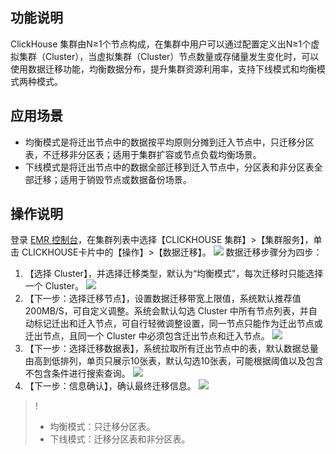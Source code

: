 ## 功能说明
ClickHouse 集群由N≥1个节点构成，在集群中用户可以通过配置定义出N≥1个虚拟集群（Cluster），当虚拟集群（Cluster）节点数量或存储量发生变化时，可以使用数据迁移功能，均衡数据分布，提升集群资源利用率，支持下线模式和均衡模式两种模式。

## 应用场景
- 均衡模式是将迁出节点中的数据按平均原则分摊到迁入节点中，只迁移分区表，不迁移非分区表；适用于集群扩容或节点负载均衡场景。
- 下线模式是将迁出节点中的数据全部迁移到迁入节点中，分区表和非分区表全部迁移；适用于销毁节点或数据备份场景。

## 操作说明
登录 [EMR 控制台](https://console.cloud.tencent.com/emr)，在集群列表中选择【CLICKHOUSE 集群】>【集群服务】，单击 CLICKHOUSE卡片中的【操作】>【数据迁移】。
![](https://main.qcloudimg.com/raw/55d8b44ab07fceb386e16b0ec7fa3d27.png)
数据迁移步骤分为四步：
1. 【选择 Cluster】，并选择迁移类型，默认为“均衡模式”，每次迁移时只能选择一个 Cluster。
![](https://main.qcloudimg.com/raw/f2982450f56d4f176eac3a0f3bd53a85.png)
2. 【下一步：选择迁移节点】，设置数据迁移带宽上限值，系统默认推荐值200MB/S，可自定义调整。系统会默认勾选 Cluster 中所有节点列表，并自动标记迁出和迁入节点，可自行轻微调整设置，同一节点只能作为迁出节点或迁出节点，且同一个 Cluster 中必须包含迁出节点和迁入节点。
![](https://main.qcloudimg.com/raw/f77415bbb9cddf179ff1374c6ee3a75e.png)
3. 【下一步：选择迁移数据表】，系统拉取所有迁出节点中的表，默认数据总量由高到低排列，单页只展示10张表，默认勾选10张表，可能根据阈值以及包含不包含条件进行搜索查询。
 ![](https://main.qcloudimg.com/raw/1a2366ce9f1a4039ef24965f0773ea21.png)
4. 【下一步：信息确认】，确认最终迁移信息。
 ![](https://main.qcloudimg.com/raw/04d0834ff9eaf5a66ba53f91c5dec792.png)
>!
>- 均衡模式：只迁移分区表。
>- 下线模式：迁移分区表和非分区表。
